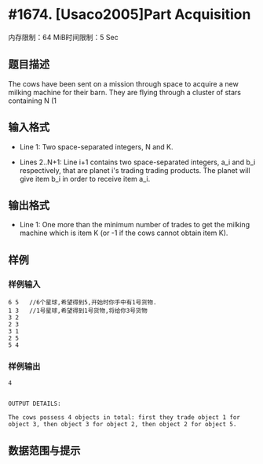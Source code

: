 # #1674. [Usaco2005]Part Acquisition

内存限制：64 MiB时间限制：5 Sec

## 题目描述

The cows have been sent on a mission through space to acquire a new
milking machine for their barn.  They are flying through a cluster
of stars containing N (1 

## 输入格式

* Line 1: Two space-separated integers, N and K.

* Lines 2..N+1: Line i+1 contains two space-separated integers, a_i
        and b_i respectively, that are planet i's trading trading
        products. The planet will give item b_i in order to receive
        item a_i.


## 输出格式

* Line 1: One more than the minimum number of trades to get the
        milking machine which is item K (or -1 if the cows cannot
        obtain item K).

## 样例

### 样例输入

    
    6 5   //6个星球,希望得到5,开始时你手中有1号货物.
    1 3   //1号星球,希望得到1号货物,将给你3号货物
    3 2
    2 3
    3 1
    2 5
    5 4
    
    

### 样例输出

    
    4
    
    
    OUTPUT DETAILS:
    
    The cows possess 4 objects in total: first they trade object 1 for
    object 3, then object 3 for object 2, then object 2 for object 5.
    

## 数据范围与提示
